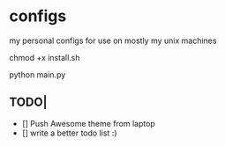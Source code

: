 configs
=======

my personal configs for use on mostly my unix machines

chmod +x install.sh

python main.py

## TODO|
 - [] Push Awesome theme from laptop
 - [] write a better todo list :)
